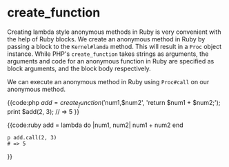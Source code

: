 # create_function

Creating lambda style anonymous methods in Ruby is very convenient with the
help of Ruby blocks. We create an anonymous method in Ruby by passing a block
to the `Kernel#lamda` method. This will result in a `Proc` object instance.
While PHP's `create_function` takes strings as arguments, the arguments and
code for an anonymous function in Ruby are specified as block arguments, and
the block body respectively.

We can execute an anonymous method in Ruby using `Proc#call` on our anonymous
method.


{{code:php
    $add = create_function('$num1,$num2', 'return $num1 + $num2;');
    print $add(2, 3);
    // => 5
}}


{{code:ruby
    add = lambda do |num1, num2|
      num1 + num2
    end

    p add.call(2, 3)
    # => 5
}}

